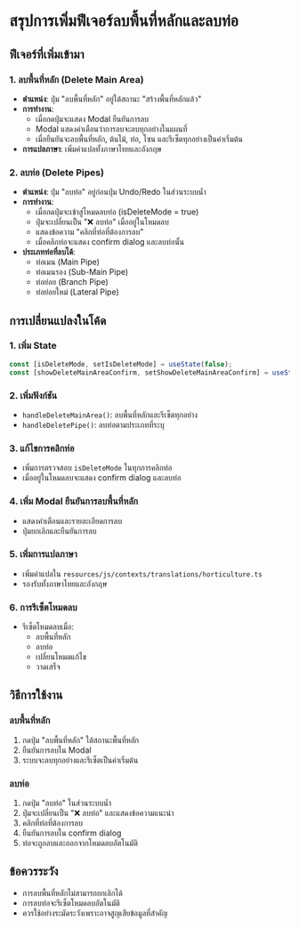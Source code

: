 # สรุปการเพิ่มฟีเจอร์ลบพื้นที่หลักและลบท่อ

## ฟีเจอร์ที่เพิ่มเข้ามา

### 1. ลบพื้นที่หลัก (Delete Main Area)
- **ตำแหน่ง**: ปุ่ม "ลบพื้นที่หลัก" อยู่ใต้สถานะ "สร้างพื้นที่หลักแล้ว"
- **การทำงาน**: 
  - เมื่อกดปุ่มจะแสดง Modal ยืนยันการลบ
  - Modal แสดงคำเตือนว่าการลบจะลบทุกอย่างในแผนที่
  - เมื่อยืนยันจะลบพื้นที่หลัก, ต้นไม้, ท่อ, โซน และรีเซ็ตทุกอย่างเป็นค่าเริ่มต้น
- **การแปลภาษา**: เพิ่มคำแปลทั้งภาษาไทยและอังกฤษ

### 2. ลบท่อ (Delete Pipes)
- **ตำแหน่ง**: ปุ่ม "ลบท่อ" อยู่ก่อนปุ่ม Undo/Redo ในส่วนระบบน้ำ
- **การทำงาน**:
  - เมื่อกดปุ่มจะเข้าสู่โหมดลบท่อ (isDeleteMode = true)
  - ปุ่มจะเปลี่ยนเป็น "❌ ลบท่อ" เมื่ออยู่ในโหมดลบ
  - แสดงข้อความ "คลิกที่ท่อที่ต้องการลบ"
  - เมื่อคลิกท่อจะแสดง confirm dialog และลบท่อนั้น
- **ประเภทท่อที่ลบได้**:
  - ท่อเมน (Main Pipe)
  - ท่อเมนรอง (Sub-Main Pipe) 
  - ท่อย่อย (Branch Pipe)
  - ท่อย่อยใหม่ (Lateral Pipe)

## การเปลี่ยนแปลงในโค้ด

### 1. เพิ่ม State
```typescript
const [isDeleteMode, setIsDeleteMode] = useState(false);
const [showDeleteMainAreaConfirm, setShowDeleteMainAreaConfirm] = useState(false);
```

### 2. เพิ่มฟังก์ชัน
- `handleDeleteMainArea()`: ลบพื้นที่หลักและรีเซ็ตทุกอย่าง
- `handleDeletePipe()`: ลบท่อตามประเภทที่ระบุ

### 3. แก้ไขการคลิกท่อ
- เพิ่มการตรวจสอบ `isDeleteMode` ในทุกการคลิกท่อ
- เมื่ออยู่ในโหมดลบจะแสดง confirm dialog และลบท่อ

### 4. เพิ่ม Modal ยืนยันการลบพื้นที่หลัก
- แสดงคำเตือนและรายละเอียดการลบ
- ปุ่มยกเลิกและยืนยันการลบ

### 5. เพิ่มการแปลภาษา
- เพิ่มคำแปลใน `resources/js/contexts/translations/horticulture.ts`
- รองรับทั้งภาษาไทยและอังกฤษ

### 6. การรีเซ็ตโหมดลบ
- รีเซ็ตโหมดลบเมื่อ:
  - ลบพื้นที่หลัก
  - ลบท่อ
  - เปลี่ยนโหมดแก้ไข
  - วาดเสร็จ

## วิธีการใช้งาน

### ลบพื้นที่หลัก
1. กดปุ่ม "ลบพื้นที่หลัก" ใต้สถานะพื้นที่หลัก
2. ยืนยันการลบใน Modal
3. ระบบจะลบทุกอย่างและรีเซ็ตเป็นค่าเริ่มต้น

### ลบท่อ
1. กดปุ่ม "ลบท่อ" ในส่วนระบบน้ำ
2. ปุ่มจะเปลี่ยนเป็น "❌ ลบท่อ" และแสดงข้อความแนะนำ
3. คลิกที่ท่อที่ต้องการลบ
4. ยืนยันการลบใน confirm dialog
5. ท่อจะถูกลบและออกจากโหมดลบอัตโนมัติ

## ข้อควรระวัง
- การลบพื้นที่หลักไม่สามารถยกเลิกได้
- การลบท่อจะรีเซ็ตโหมดลบอัตโนมัติ
- ควรใช้อย่างระมัดระวังเพราะอาจสูญเสียข้อมูลที่สำคัญ
